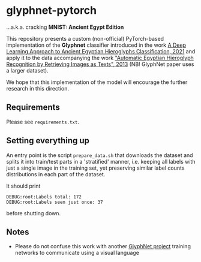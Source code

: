 # glyphnet-pytorch
...a.k.a. cracking **MNIST: Ancient Egypt Edition**

This repository presents a custom (non-official) PyTorch-based implementation of the **Glyphnet** 
classifier introduced in the work [A Deep Learning Approach 
to Ancient Egyptian Hieroglyphs 
Classification, 2021](https://ieeexplore.ieee.org/stamp/stamp.jsp?arnumber=9528382) 
and apply it to the data accompanying the work ["Automatic Egyptian 
Hieroglyph Recognition by Retrieving Images as Texts", 2013](https://jvgemert.github.io/pub/FrankenACMMM13egyptian.pdf) 
(NB! GlyphNet paper uses a larger dataset).

We hope that this implementation of the model will encourage
the further research in this direction.

## Requirements

Please see `requirements.txt`.

## Setting everything up

An entry point is the script `prepare_data.sh` that downloads the dataset and splits it into train/test 
parts in a 'stratified' manner, i.e. keeping all labels with just a single image in the training set, 
yet preserving similar label counts distributions in each part of the dataset. 

It should print

    DEBUG:root:Labels total: 172
    DEBUG:root:Labels seen just once: 37

before shutting down.

## Notes

* Please do not confuse this work with another [GlyphNet project](https://github.com/noahtren/GlyphNet) 
training networks to communicate using a visual language
